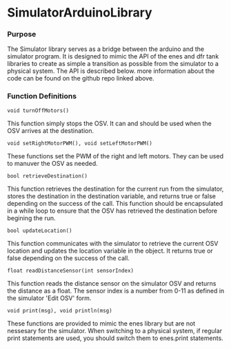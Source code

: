 # SimulatorArduinoLibrary

### Purpose ###
The Simulator library serves as a bridge between the arduino and the simulator program. It is designed to mimic the API of the enes and dfr tank libraries to create as simple a transition as possible from the simulator to a physical system. The API is described below. more information about the code can be found on the github repo linked above.

### Function Definitions ###
`void turnOffMotors()`

This function simply stops the OSV. It can and should be used when the OSV arrives at the destination.

`void setRightMotorPWM(), void setLeftMotorPWM()`

These functions set the PWM of the right and left motors. They can be used to manuver the OSV as needed.

`bool retrieveDestination()`

This function retrieves the destination for the current run from the simulator, stores the destination in the destination variable, and returns true or false depending on the success of the call. This function should be encapsulated in a while loop to ensure that the OSV has retrieved the destination before begining the run.

`bool updateLocation()`

This function communicates with the simulator to retrieve the current OSV location and updates the location variable in the object. It returns true or false depending on the success of the call.

`float readDistanceSensor(int sensorIndex)`

This function reads the distance sensor on the simulator OSV and returns the distance as a float. The sensor index is a number from 0-11 as defined in the simulator 'Edit OSV' form.

`void print(msg), void println(msg)`

These functions are provided to mimic the enes library but are not nessesary for the simulator. When switching to a physical system, if regular print statements are used, you should switch them to enes.print statements.